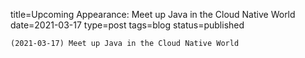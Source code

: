 
title=Upcoming Appearance: Meet up Java in the Cloud Native World
date=2021-03-17
type=post
tags=blog
status=published
~~~~~~
(2021-03-17) Meet up Java in the Cloud Native World 
            